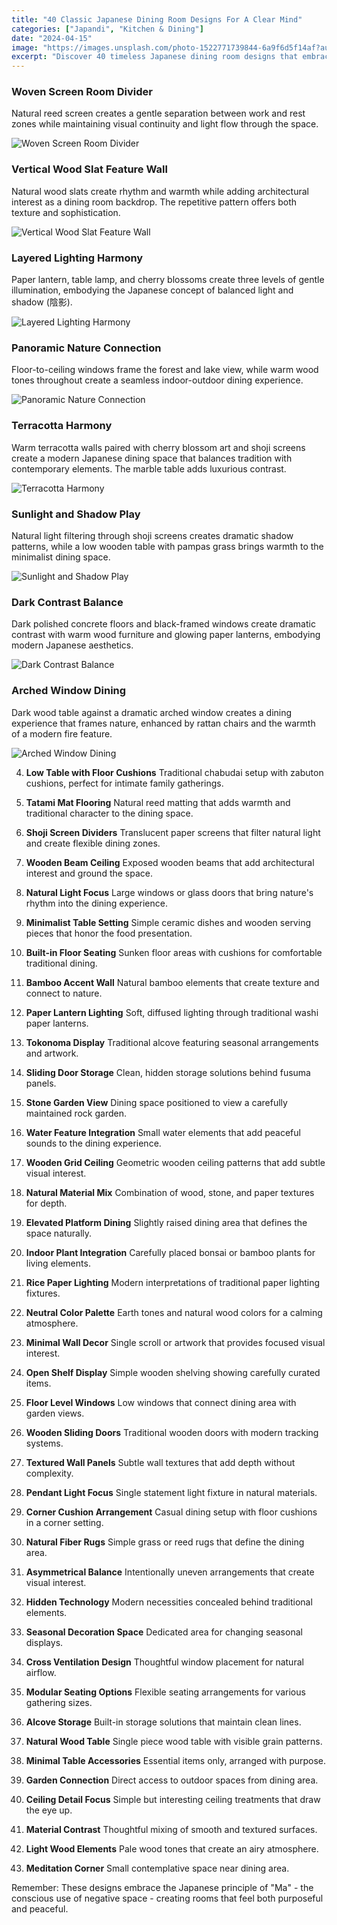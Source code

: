 ```yaml
---
title: "40 Classic Japanese Dining Room Designs For A Clear Mind"
categories: ["Japandi", "Kitchen & Dining"]
date: "2024-04-15"
image: "https://images.unsplash.com/photo-1522771739844-6a9f6d5f14af?auto=format&fit=crop&q=80&w=1920"
excerpt: "Discover 40 timeless Japanese dining room designs that embrace minimalism, natural elements, and tranquil aesthetics for a peaceful dining experience."
---
```


### Woven Screen Room Divider
Natural reed screen creates a gentle separation between work and rest zones while maintaining visual continuity and light flow through the space.

![Woven Screen Room Divider](/interior-inspiration-website/posts/40-japanese-dining-room-designs/nn4598959_Professional_interior_design_photo_of_a_Japanese_mini_bada0481-2345-4c32-a161-cd19746e33a1.png)

### Vertical Wood Slat Feature Wall
Natural wood slats create rhythm and warmth while adding architectural interest as a dining room backdrop. The repetitive pattern offers both texture and sophistication.

![Vertical Wood Slat Feature Wall](/interior-inspiration-website/posts/40-japanese-dining-room-designs/nn4598959_A_dining_table_with_bamboo_chairs_an_elegant_and_simp_1a6c80e8-53e7-4940-86d7-343f9c4fe9b7.png)

### Layered Lighting Harmony
Paper lantern, table lamp, and cherry blossoms create three levels of gentle illumination, embodying the Japanese concept of balanced light and shadow (陰影).

![Layered Lighting Harmony](/interior-inspiration-website/posts/40-japanese-dining-room-designs/nn4598959_A_photograph_of_an_elegant_dining_table_with_cherry_b_5c949b35-5951-4747-95ca-5c3148c2f64d.png)

### Panoramic Nature Connection
Floor-to-ceiling windows frame the forest and lake view, while warm wood tones throughout create a seamless indoor-outdoor dining experience.

![Panoramic Nature Connection](/interior-inspiration-website/posts/40-japanese-dining-room-designs/nn4598959_A_wooden_house_dining_room_with_large_windows_overloo_e9b2b005-e4d6-48c0-b4db-65ebe1c23a0a.png)

### Terracotta Harmony
Warm terracotta walls paired with cherry blossom art and shoji screens create a modern Japanese dining space that balances tradition with contemporary elements. The marble table adds luxurious contrast.

![Terracotta Harmony](/interior-inspiration-website/posts/40-japanese-dining-room-designs/nn4598959_Classic_Japanese_Designs_For_A_Clear_Mind_One_of_the__de7d0e34-2761-4e6b-a6ed-6734ec27c244.png)

### Sunlight and Shadow Play
Natural light filtering through shoji screens creates dramatic shadow patterns, while a low wooden table with pampas grass brings warmth to the minimalist dining space.

![Sunlight and Shadow Play](/interior-inspiration-website/posts/40-japanese-dining-room-designs/nn4598959_High-end_real_estate_photo_of_minimalist_Japanese_din_8f882f80-d87d-4227-8034-c7318bc10baf.png)

### Dark Contrast Balance
Dark polished concrete floors and black-framed windows create dramatic contrast with warm wood furniture and glowing paper lanterns, embodying modern Japanese aesthetics.

![Dark Contrast Balance](/interior-inspiration-website/posts/40-japanese-dining-room-designs/nn4598959_Interior_design_documentation_of_contemporary_Japanes_477cae0f-e90e-4dc0-a8b2-e5cdb5072709.png)

### Arched Window Dining
Dark wood table against a dramatic arched window creates a dining experience that frames nature, enhanced by rattan chairs and the warmth of a modern fire feature.

![Arched Window Dining](/interior-inspiration-website/posts/40-japanese-dining-room-designs/nn4598959_Professional_interior_design_photo_of_a_luxury_Japane_de1e01ff-5ba7-4108-b64f-fdac90a737da.png)

4. **Low Table with Floor Cushions**
Traditional chabudai setup with zabuton cushions, perfect for intimate family gatherings.

2. **Tatami Mat Flooring**
Natural reed matting that adds warmth and traditional character to the dining space.

3. **Shoji Screen Dividers**
Translucent paper screens that filter natural light and create flexible dining zones.

4. **Wooden Beam Ceiling**
Exposed wooden beams that add architectural interest and ground the space.

5. **Natural Light Focus**
Large windows or glass doors that bring nature's rhythm into the dining experience.

6. **Minimalist Table Setting**
Simple ceramic dishes and wooden serving pieces that honor the food presentation.

7. **Built-in Floor Seating**
Sunken floor areas with cushions for comfortable traditional dining.

8. **Bamboo Accent Wall**
Natural bamboo elements that create texture and connect to nature.

9. **Paper Lantern Lighting**
Soft, diffused lighting through traditional washi paper lanterns.

10. **Tokonoma Display**
Traditional alcove featuring seasonal arrangements and artwork.

11. **Sliding Door Storage**
Clean, hidden storage solutions behind fusuma panels.

12. **Stone Garden View**
Dining space positioned to view a carefully maintained rock garden.

13. **Water Feature Integration**
Small water elements that add peaceful sounds to the dining experience.

14. **Wooden Grid Ceiling**
Geometric wooden ceiling patterns that add subtle visual interest.

15. **Natural Material Mix**
Combination of wood, stone, and paper textures for depth.

16. **Elevated Platform Dining**
Slightly raised dining area that defines the space naturally.

17. **Indoor Plant Integration**
Carefully placed bonsai or bamboo plants for living elements.

18. **Rice Paper Lighting**
Modern interpretations of traditional paper lighting fixtures.

19. **Neutral Color Palette**
Earth tones and natural wood colors for a calming atmosphere.

20. **Minimal Wall Decor**
Single scroll or artwork that provides focused visual interest.

21. **Open Shelf Display**
Simple wooden shelving showing carefully curated items.

22. **Floor Level Windows**
Low windows that connect dining area with garden views.

23. **Wooden Sliding Doors**
Traditional wooden doors with modern tracking systems.

24. **Textured Wall Panels**
Subtle wall textures that add depth without complexity.

25. **Pendant Light Focus**
Single statement light fixture in natural materials.

26. **Corner Cushion Arrangement**
Casual dining setup with floor cushions in a corner setting.

27. **Natural Fiber Rugs**
Simple grass or reed rugs that define the dining area.

28. **Asymmetrical Balance**
Intentionally uneven arrangements that create visual interest.

29. **Hidden Technology**
Modern necessities concealed behind traditional elements.

30. **Seasonal Decoration Space**
Dedicated area for changing seasonal displays.

31. **Cross Ventilation Design**
Thoughtful window placement for natural airflow.

32. **Modular Seating Options**
Flexible seating arrangements for various gathering sizes.

33. **Alcove Storage**
Built-in storage solutions that maintain clean lines.

34. **Natural Wood Table**
Single piece wood table with visible grain patterns.

35. **Minimal Table Accessories**
Essential items only, arranged with purpose.

36. **Garden Connection**
Direct access to outdoor spaces from dining area.

37. **Ceiling Detail Focus**
Simple but interesting ceiling treatments that draw the eye up.

38. **Material Contrast**
Thoughtful mixing of smooth and textured surfaces.

39. **Light Wood Elements**
Pale wood tones that create an airy atmosphere.

40. **Meditation Corner**
Small contemplative space near dining area.

Remember: These designs embrace the Japanese principle of "Ma" - the conscious use of negative space - creating rooms that feel both purposeful and peaceful. 